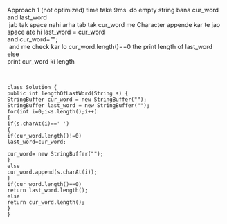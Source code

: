 Approach 1 (not optimized) time take 9ms
​
do empty string bana cur_word and last_word <br>
​
jab tak space nahi arha tab tak cur_word me Character appende kar te jao <br>
space ate hi last_word = cur_word <br>
and cur_word=""; <br>
​
and me check kar lo cur_word.length()==0 the print length of last_word <br>
else <br>
print cur_word ki length <br>
​
​
```
​
class Solution {
public int lengthOfLastWord(String s) {
StringBuffer cur_word = new StringBuffer("");
StringBuffer last_word = new StringBuffer("");
for(int i=0;i<s.length();i++)
{
if(s.charAt(i)==' ')
{
if(cur_word.length()!=0)
last_word=cur_word;
​
cur_word= new StringBuffer("");
}
else
cur_word.append(s.charAt(i));
}
if(cur_word.length()==0)
return last_word.length();
else
return cur_word.length();
}
}
```